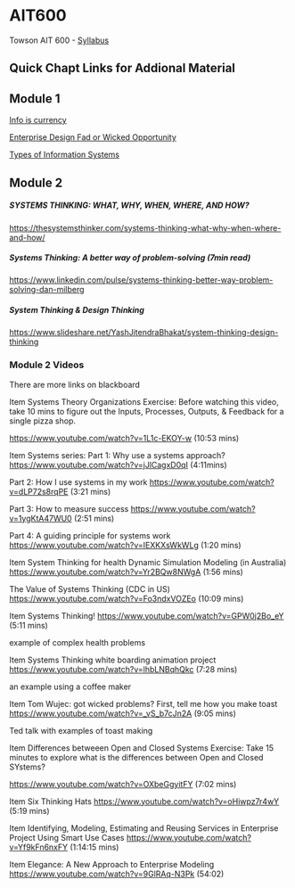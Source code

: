 # AIT600
Towson AIT 600 - [Syllabus](1202AIT600901_CherylThomasBrown(5).docx)

## Quick Chapt Links for Addional Material

## Module 1

[Info is currency](https://infocurrency.wordpress.com/)

[Enterprise Design Fad or Wicked Opportunity](http://enterprisearchitects.com/enterprise-design-fad-or-wicked-opportunity/)

[Types of Information Systems](http://www.chris-kimble.com/Courses/World_Med_MBA/Types-of-Information-System.html)

## Module 2

##### SYSTEMS THINKING: WHAT, WHY, WHEN, WHERE, AND HOW?
https://thesystemsthinker.com/systems-thinking-what-why-when-where-and-how/ 

##### Systems Thinking: A better way of problem-solving (7min read)
https://www.linkedin.com/pulse/systems-thinking-better-way-problem-solving-dan-milberg

##### System Thinking & Design Thinking
https://www.slideshare.net/YashJitendraBhakat/system-thinking-design-thinking


### Module 2 Videos

There are more links on blackboard

Item
Systems Theory Organizations
Exercise: Before watching this video, take 10 mins to figure out the Inputs, Processes, Outputs, & Feedback for a single pizza shop.

https://www.youtube.com/watch?v=1L1c-EKOY-w (10:53 mins)

Item
Systems series:
Part 1: Why use a systems approach? https://www.youtube.com/watch?v=jJlCagxD0qI (4:11mins)

Part 2: How I use systems in my work https://www.youtube.com/watch?v=dLP72s8rqPE (3:21 mins)

Part 3: How to measure success https://www.youtube.com/watch?v=1ygKtA47WU0 (2:51 mins)

Part 4: A guiding principle for systems work https://www.youtube.com/watch?v=IEXKXsWkWLg (1:20 mins)

Item
System Thinking for health
Dynamic Simulation Modeling (in Australia) https://www.youtube.com/watch?v=Yr2BQw8NWgA (1:56 mins)

The Value of Systems Thinking (CDC in US) https://www.youtube.com/watch?v=Fo3ndxVOZEo (10:09 mins)

Item
Systems Thinking!
https://www.youtube.com/watch?v=GPW0j2Bo_eY (5:11 mins)

example of complex health problems

Item
Systems Thinking white boarding animation project
https://www.youtube.com/watch?v=lhbLNBqhQkc (7:28 mins)

an example using  a coffee maker

Item
Tom Wujec: got wicked problems? First, tell me how you make toast
https://www.youtube.com/watch?v=_vS_b7cJn2A (9:05 mins)

Ted talk with examples of toast making

Item
Differences betweeen Open and Closed Systems
Exercise: Take 15 minutes to explore what is the differences between Open and Closed SYstems?

https://www.youtube.com/watch?v=OXbeGgyitFY (7:02 mins)

Item
Six Thinking Hats
https://www.youtube.com/watch?v=oHiwpz7r4wY (5:19 mins)

Item
Identifying, Modeling, Estimating and Reusing Services in Enterprise Project Using Smart Use Cases
https://www.youtube.com/watch?v=Yf9kFn6nxFY (1:14:15 mins)

Item
Elegance: A New Approach to Enterprise Modeling
https://www.youtube.com/watch?v=9GlRAq-N3Pk (54:02)